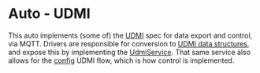 # Auto - UDMI

This auto implements (some of) the [UDMI](https://faucetsdn.github.io/udmi/) spec for data export and control, via MQTT. Drivers are responsible for conversion to [UDMI data structures](https://faucetsdn.github.io/udmi/gencode/docs/), and expose this by implementing the [UdmiService](../../../proto/udmi.proto). That same service also allows for the [config](https://faucetsdn.github.io/udmi/docs/messages/config.html) UDMI flow, which is how control is implemented.
